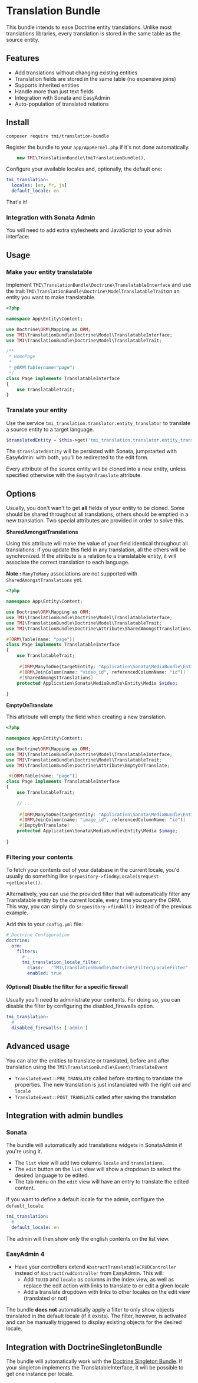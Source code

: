 # Translation Bundle

This bundle intends to ease Doctrine entity translations.
Unlike most translations libraries, every translation is stored in the same table as the source entity.

## Features

* Add translations without changing existing entities
* Translation fields are stored in the same table (no expensive joins)
* Supports inherited entities
* Handle more than just text fields
* Integration with Sonata and EasyAdmin
* Auto-population of translated relations

## Install

```
composer require tmi/translation-bundle
```

Register the bundle to your `app/AppKernel.php` if it's not done automatically.

```php
    new TMI\TranslationBundle\tmiTranslationBundle(),
```

Configure your available locales and, optionally, the default one:

```yaml
tmi_translation:
  locales: [en, fr, ja]
  default_locale: en
```

That's it!

### Integration with Sonata Admin

You will need to add extra stylesheets and JavaScript to your admin interface:

## Usage

### Make your entity translatable

Implement `TMI\TranslationBundle\Doctrine\TranslatableInterface` and use the trait
`TMI\TranslationBundle\Doctrine\ModelTranslatableTrait`on an entity you want to make translatable.
```php
<?php

namespace App\Entity\Content;

use Doctrine\ORM\Mapping as ORM;
use TMI\TranslationBundle\Doctrine\Model\TranslatableInterface;
use TMI\TranslationBundle\Doctrine\Model\TranslatableTrait;

/**
 * HomePage
 *
 * @ORM\Table(name="page")
 */
class Page implements TranslatableInterface
{
    use TranslatableTrait;
}
```

### Translate your entity

Use the service `tmi_translation.translator.entity_translator` to translate a source entity to a target language.

```php
$translatedEntity = $this->get('tmi_translation.translator.entity_translator')->translate($entity, 'fr');
```

The `$translatedEntity` will be persisted with Sonata, jumpstarted with EasyAdmin: with both, you'll be redirected to the
edit form.

Every attribute of the source entity will be cloned into a new entity, unless specified otherwise with the `EmptyOnTranslate`
attribute.

## Options

Usually, you don't wan't to get **all** fields of your entity to be cloned. Some should be shared throughout all
translations, others should be emptied in a new translation. Two special attributes are provided in order to
solve this.

**SharedAmongstTranslations**

Using this attribute will make the value of your field identical throughout all translations: if you update this
field in any translation, all the others will be synchronized.
If the attribute is a relation to a translatable entity, it will associate the correct translation to each language.

**Note :** `ManyToMany` associations are not supported with `SharedAmongstTranslations` yet.

```php
<?php

namespace App\Entity\Content;

use Doctrine\ORM\Mapping as ORM;
use TMI\TranslationBundle\Doctrine\Model\TranslatableInterface;
use TMI\TranslationBundle\Doctrine\Model\TranslatableTrait;
use TMI\TranslationBundle\Doctrine\Attribute\SharedAmongstTranslations;

#[ORM\Table(name: "page")]
class Page implements TranslatableInterface
{
    use TranslatableTrait;
    
     #[ORM\ManyToOne(targetEntity: "Application\Sonata\MediaBundle\Entity\Media", cascade: {"persist"})]
     #[ORM\JoinColumn(name: "video_id", referencedColumnName: "id")]
     #[SharedAmongstTranslations]
    protected Application\Sonata\MediaBundle\Entity\Media $video;
    
}
```

**EmptyOnTranslate**

This attribute will empty the field when creating a new translation.

```php
<?php

namespace App\Entity\Content;

use Doctrine\ORM\Mapping as ORM;
use TMI\TranslationBundle\Doctrine\Model\TranslatableInterface;
use TMI\TranslationBundle\Doctrine\Model\TranslatableTrait;
use TMI\TranslationBundle\Doctrine\Attribute\EmptyOnTranslate;

 #[ORM\Table(name: "page")]
class Page implements TranslatableInterface
{
    use TranslatableTrait;
    
    // ...
    
     #[ORM\ManyToOne(targetEntity: "Application\Sonata\MediaBundle\Entity\Media", cascade: {"persist"})]
     #[ORM\JoinColumn(name: "image_id", referencedColumnName: "id")]
     #[EmptyOnTranslate]
    protected Application\Sonata\MediaBundle\Entity\Media $image;
    
}
```

### Filtering your contents

To fetch your contents out of your database in the current locale, you'd usually do something like `$repository->findByLocale($request->getLocale())`.

Alternatively, you can use the provided filter that will automatically filter any Translatable entity by the current locale, every time you query the ORM.
This way, you can simply do `$repository->findAll()` instead of the previous example.

Add this to your `config.yml` file:

```yaml
# Doctrine Configuration
doctrine:
  orm:
    filters:
      # ...
      tmi_translation_locale_filter:
        class:   'TMI\TranslationBundle\Doctrine\Filter\LocaleFilter'
        enabled: true
```  

#### (Optional) Disable the filter for a specific firewall

Usually you'll need to administrate your contents.
For doing so, you can disable the filter by configuring the disabled_firewalls option.

```yaml
tmi_translation:
  # ...
  disabled_firewalls: ['admin']
```

## Advanced usage

You can alter the entities to translate or translated, before and after translation using the `TMI\TranslationBundle\Event\TranslateEvent`

- `TranslateEvent::PRE_TRANSLATE` called before starting to translate the properties. The new translation is just instanciated with the right `oid` and `locale`
- `TranslateEvent::POST_TRANSLATE` called after saving the translation

## Integration with admin bundles
### Sonata

The bundle will automatically add translations widgets in SonataAdmin if you're using it.
* The `list` view will add two columns `locale` and `translations`.
* The `edit` button on the `list` view will show a dropdown to select the desired language to be edited.
* The tab menu on the `edit` view will have an entry to translate the edited content.

If you want to define a default locale for the admin, configure the `default_locale`.

```yaml
tmi_translation:
  # ...
  default_locale: en
```
The admin will then show only the english contents on the list view.

### EasyAdmin 4

* Have your controllers extend `AbstractTranslatableCRUDController` instead of `AbstractCrudController` from EasyAdmin. This will:
  * Add `TUUID` and `locale` as columns in the index view, as well as replace the edit action with links to translate to or edit a given locale
  * Add a translate dropdown with links to other locales on the edit view (translated or not)

The bundle **does not** automatically apply a filter to only show objects translated in the default locale (if it exists). The filter, however, is
activated and can be manually triggered to display existing objects for the desired locale.

## Integration with DoctrineSingletonBundle

The bundle will automatically work with the [Doctrine Singleton Bundle](https://github.com/tmi/doctrine-singleton-bundle). If your singleton implements the TranslatableInterface, it will be possible to get one instance per locale. 
